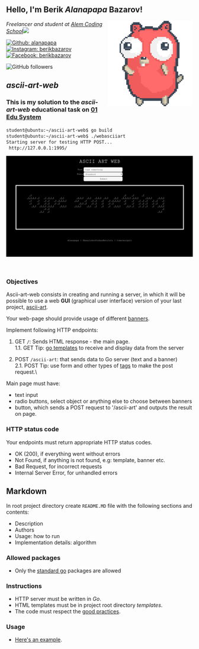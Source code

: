 <h2>Hello, I'm Berik <i>Alanapapa</i> Bazarov!</h2>
<img align='right' src="gopher-rainbow.gif" width="230">
<p><em>Freelancer and student at <a href="https://alem.school/" target="_blank">Alem Coding School</a><img src="https://media.giphy.com/media/WUlplcMpOCEmTGBtBW/giphy.gif" width="30"> 
</em></p>

[![Github: alanapapa](https://img.icons8.com/material-outlined/48/000000/github.png?style=flat-square&logo=Instagram&logoColor=white&link=https://www.github.com/alanapapa/)](https://www.github.com/alanapapa/)
[![Instagram: berikbazarov](https://img.icons8.com/fluent/48/000000/instagram-new.png?style=flat-square&logo=Instagram&logoColor=white&link=https://www.instagram.com/berikbazarov/)](https://www.instagram.com/berikbazarov/)
[![Facebook: berikbazarov](https://img.icons8.com/color/48/000000/facebook.png?style=flat-square&logo=Instagram&logoColor=white&link=https://www.facebook.com/bazarovberik/)](https://www.facebook.com/bazarovberik/)

![GitHub followers](https://img.shields.io/github/followers/alanapapa?label=Follow&style=social)


## ***ascii-art-web***
### This is my solution to the *ascii-art-web* educational task on [01 Edu System](https://www.01-edu.org/)

```console
student@ubuntu:~/ascii-art-web$ go build
student@ubuntu:~/ascii-art-web$ ./webasciiart
Starting server for testing HTTP POST...
 http://127.0.0.1:1995/ 

```
![image](screen.png)

<br>

### Objectives

Ascii-art-web consists in creating and running a server, in which it will be possible to use a web **GUI** (graphical user interface) version of your last project, [ascii-art](https://public.01-edu.org/subjects/ascii-art/).

Your web-page should provide usage of different [banners](https://github.com/01-edu/public/tree/master/subjects/ascii-art).

Implement following HTTP endpoints:

1. GET `/`: Sends HTML response - the main page.\
 1.1. GET Tip: [go templates](https://golang.org/pkg/html/template/) to receive and display data from the server

2. POST `/ascii-art`: that sends data to Go server (text and a banner)\
 2.1. POST Tip: use form and other types of [tags](https://developer.mozilla.org/en-US/docs/Web/HTML/Element) to make the post request.\

Main page must have:

- text input
- radio buttons, select object or anything else to choose between banners
- button, which sends a POST request to '/ascii-art' and outputs the result on page.

### HTTP status code

Your endpoints must return appropriate HTTP status codes.

- OK (200), if everything went without errors
- Not Found, if anything is not found, e.g: template, banner etc.
- Bad Request, for incorrect requests
- Internal Server Error, for unhandled errors

## Markdown

In root project directory create `README.MD` file with the following sections and contents:

- Description
- Authors
- Usage: how to run
- Implementation details: algorithm

### Allowed packages

- Only the [standard go](https://golang.org/pkg/) packages are allowed

### Instructions

- HTTP server must be written in _Go_.
- HTML templates must be in project root directory _templates_.
- The code must respect the [good practices](https://public.01-edu.org/subjects/good-practices/).

### Usage

- [Here's an example](http://patorjk.com/software/taag/#p=display&f=Graffiti&t=Type%20Something%20).
